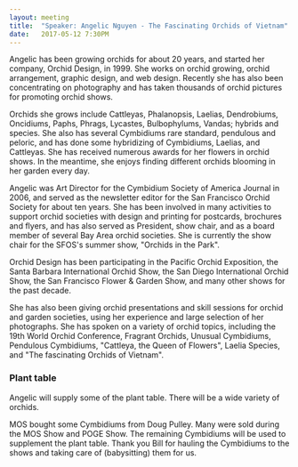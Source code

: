 ```yaml
---
layout: meeting
title:  "Speaker: Angelic Nguyen - The Fascinating Orchids of Vietnam"
date:   2017-05-12 7:30PM
---
```

Angelic has been growing orchids for about 20 years, and started her company, Orchid Design, in
1999. She works on orchid growing, orchid arrangement, graphic design, and web design. Recently
she has also been concentrating on photography and has taken thousands of orchid pictures for
promoting orchid shows.

Orchids she grows include Cattleyas, Phalanopsis, Laelias, Dendrobiums, Oncidiums, Paphs, Phrags,
Lycastes, Bulbophylums, Vandas; hybrids and species. She also has several Cymbidiums rare
standard, pendulous and peloric, and has done some hybridizing of Cymbidiums, Laelias, and
Cattleyas. She has received numerous awards for her flowers in orchid shows. In the meantime, she
enjoys finding different orchids blooming in her garden every day.

Angelic was Art Director for the Cymbidium Society of America Journal in 2006, and served as the
newsletter editor for the San Francisco Orchid Society for about ten years. She has been involved in
many activities to support orchid societies with design and printing for postcards, brochures and
flyers, and has also served as President, show chair, and as a board member of several Bay Area
orchid societies. She is currently the show chair for the SFOS's summer show, "Orchids in the Park".

Orchid Design has been participating in the Pacific Orchid Exposition, the Santa Barbara
International Orchid Show, the San Diego International Orchid Show, the San Francisco Flower &
Garden Show, and many other shows for the past decade.

She has also been giving orchid presentations and skill sessions for orchid and garden societies,
using her experience and large selection of her photographs. She has spoken on a variety of orchid
topics, including the 19th World Orchid Conference, Fragrant Orchids, Unusual Cymbidiums,
Pendulous Cymbidiums, "Cattleya, the Queen of Flowers", Laelia Species, and "The fascinating
Orchids of Vietnam". 

### Plant table

Angelic will supply some of the plant table. There will be a wide variety of orchids.

MOS bought some Cymbidiums from Doug Pulley. Many were sold during the
MOS Show and POGE Show. The remaining Cymbidiums will be used to
supplement the plant table. Thank you Bill for hauling the Cymbidiums to
the shows and taking care of (babysitting) them for us.
